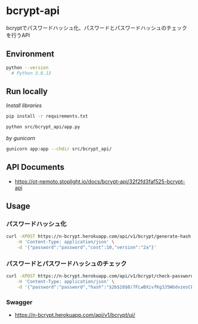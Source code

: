 # bcrypt-api

bcryptでパスワードハッシュ化、パスワードとパスワードハッシュのチェックを行うAPI

## Environment

```sh
python --version
  # Python 3.8.13
```

## Run locally

*Install libraries*

```sh
pip install -r requirements.txt
```

```sh
python src/bcrypt_api/app.py
```

*by gunicorn*

```sh
gunicorn app:app --chdir src/bcrypt_api/
```

## API Documents

- https://ot-nemoto.stoplight.io/docs/bcrypt-api/32f2fd3faf525-bcrypt-api

## Usage

### パスワードハッシュ化

```sh
curl -XPOST https://n-bcrypt.herokuapp.com/api/v1/bcrypt/generate-hash \
    -H 'Content-Type: application/json' \
    -d '{"password":"password","cost":10,"version":"2a"}'
```

### パスワードとパスワードハッシュのチェック

```sh
curl -XPOST https://n-bcrypt.herokuapp.com/api/v1/bcrypt/check-password \
    -H 'Content-Type: application/json' \
    -d '{"password":"password","hash":"$2b$10$0/7FLwBXivfKg3J5WbdvzesCEBkghFg0R8EEmPsUKkYNj3tY/U/ei"}'
```

### Swagger

- https://n-bcrypt.herokuapp.com/api/v1/bcrypt/ui/
